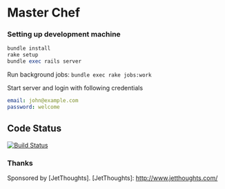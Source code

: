 Master Chef
===========

<Description goe here>

### Setting up development machine

```ruby
bundle install
rake setup
bundle exec rails server
```

Run background jobs: `bundle exec rake jobs:work`


Start server and login with following credentials

```yaml
email: john@example.com
password: welcome
```

## Code Status

[![Build Status](https://travis-ci.org/jetthoughts/master-chef.png?branch=master)](https://travis-ci.org/jetthoughts/master-chef)

### Thanks

Sponsored by [JetThoughts].
[JetThoughts]: http://www.jetthoughts.com/
